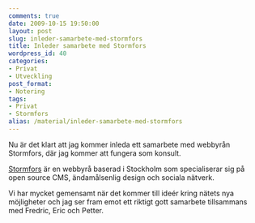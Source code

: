 ```yaml
---
comments: true
date: 2009-10-15 19:50:00
layout: post
slug: inleder-samarbete-med-stormfors
title: Inleder samarbete med Stormfors
wordpress_id: 40
categories:
- Privat
- Utveckling
post_format:
- Notering
tags:
- Privat
- Stormfors
alias: /material/inleder-samarbete-med-stormfors
---
```


Nu är det klart att jag kommer inleda ett samarbete med webbyrån Stormfors, där jag kommer att fungera som konsult.

[Stormfors](http://www.stormfors.se/) är en webbyrå baserad i Stockholm som specialiserar sig på open source CMS, ändamålsenlig design och sociala nätverk.

Vi har mycket gemensamt när det kommer till ideér kring nätets nya möjligheter och jag ser fram emot ett riktigt gott samarbete tillsammans med Fredric, Eric och Petter.
